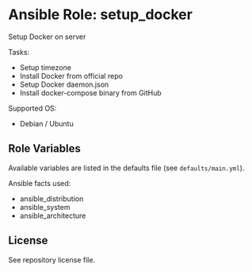 # Ansible Role: setup_docker
Setup Docker on server

Tasks:
  - Setup timezone
  - Install Docker from official repo
  - Setup Docker daemon.json
  - Install docker-compose binary from GitHub

Supported OS:
  - Debian / Ubuntu

## Role Variables
Available variables are listed in the defaults file (see `defaults/main.yml`).

Ansible facts used:
   - ansible_distribution
   - ansible_system
   - ansible_architecture

## License
See repository license file.
